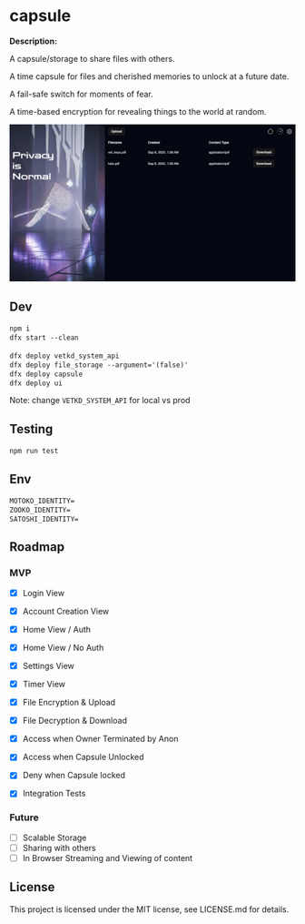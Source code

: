# capsule

**Description:**

A capsule/storage to share files with others.

A time capsule for files and cherished memories to unlock at a future date.

A fail-safe switch for moments of fear.

A time-based encryption for revealing things to the world at random.

![Showcse Image](./showcase.png)

## Dev

```
npm i
dfx start --clean

dfx deploy vetkd_system_api
dfx deploy file_storage --argument='(false)'
dfx deploy capsule
dfx deploy ui
```

Note: change `VETKD_SYSTEM_API` for local vs prod

## Testing

```
npm run test
```

## Env

```
MOTOKO_IDENTITY=
ZOOKO_IDENTITY=
SATOSHI_IDENTITY=
```

## Roadmap

### MVP

- [x] Login View
- [x] Account Creation View
- [x] Home View / Auth
- [x] Home View / No Auth
- [x] Settings View
- [x] Timer View

- [x] File Encryption & Upload
- [x] File Decryption & Download
- [x] Access when Owner Terminated by Anon
- [x] Access when Capsule Unlocked
- [x] Deny when Capsule locked

- [x] Integration Tests

### Future

- [ ] Scalable Storage
- [ ] Sharing with others
- [ ] In Browser Streaming and Viewing of content

## License

This project is licensed under the MIT license, see LICENSE.md for details.
